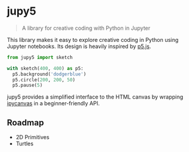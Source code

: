 # jupy5
> A library for creative coding with Python in Jupyter

This library makes it easy to explore creative coding in Python using Jupyter notebooks. Its design is heavily inspired by [p5.js](https://github.com/processing/p5.js).

```python
from jupy5 import sketch

with sketch(400, 400) as p5:
  p5.background('dodgerblue')
  p5.circle(200, 200, 50)
  p5.pause(5)
```

jupy5 provides a simplified interface to the HTML canvas by wrapping [ipycanvas](https://ipycanvas.readthedocs.io/en/latest/index.html) in a beginner-friendly API.

## Roadmap
- 2D Primitives
- Turtles
